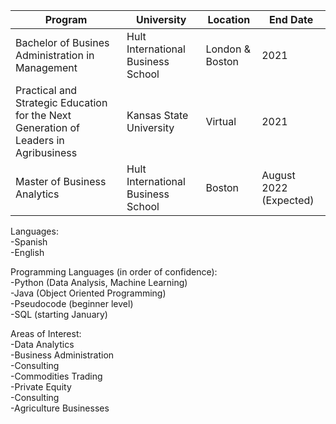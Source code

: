 | Program | University | Location | End Date |
| --- | --- | --- | --- |
| Bachelor of Busines Administration in Management | Hult International Business School | London & Boston | 2021 |
| Practical and Strategic Education for the Next Generation of Leaders in Agribusiness | Kansas State University  | Virtual | 2021 |
| Master of Business Analytics | Hult International Business School | Boston | August 2022 (Expected) |



Languages:\
  -Spanish\
  -English

Programming Languages (in order of confidence):\
  -Python (Data Analysis, Machine Learning)\
  -Java (Object Oriented Programming)\
  -Pseudocode (beginner level) \
  -SQL (starting January)

Areas of Interest:\
 -Data Analytics\
 -Business Administration\
 -Consulting\
 -Commodities Trading\
 -Private Equity\
 -Consulting\
 -Agriculture Businesses
